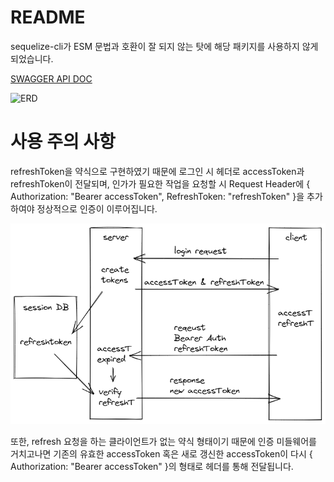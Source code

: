 # README

sequelize-cli가 ESM 문법과 호환이 잘 되지 않는 탓에 해당 패키지를 사용하지 않게 되었습니다.


[SWAGGER API DOC](https://app.swaggerhub.com/apis-docs/NINTHSUN91_1/hanghae_week4/1.0.0#/)


![ERD](/ref/drawSQL.png)



# 사용 주의 사항

refreshToken을 약식으로 구현하였기 때문에 로그인 시 헤더로 accessToken과 refreshToken이 전달되며, 인가가 필요한 작업을 요청할 시 Request Header에 { Authorization: "Bearer accessToken", RefreshToken: "refreshToken" }을 추가하여야 정상적으로 인증이 이루어집니다.

![refresh](/ref/refresh_short.png)

또한, refresh 요청을 하는 클라이언트가 없는 약식 형태이기 때문에 인증 미들웨어를 거치고나면 기존의 유효한 accessToken 혹은 새로 갱신한 accessToken이 다시 { Authorization: "Bearer accessToken" }의 형태로 헤더를 통해 전달됩니다.
